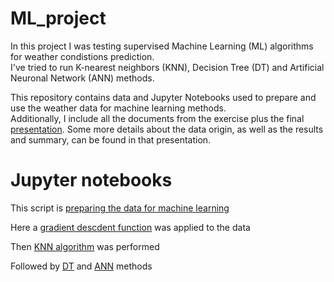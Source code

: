 # ML_project
In this project I was testing supervised Machine Learning (ML) algorithms for weather condistions prediction.  
I've tried to run K-nearest neighbors (KNN), Decision Tree (DT) and Artificial Neuronal Network (ANN) methods.

This repository contains data and Jupyter Notebooks used to prepare and use the weather data for machine learning methods.  
Additionally, I include all the documents from the exercise plus the final [presentation](Exercise_1.6_Presentation_JKG).
Some more details about the data origin, as well as the results and summary, can be found in that presentation.

# Jupyter notebooks

This script is [preparing the data for machine learning](Exercise_1.2_JKG)  

Here a [gradient descdent function](Exercise_1.3_JKG) was applied to the data  

Then [KNN algorithm](Exercise_1.4_JKG) was performed  

Followed by [DT](Exercise_1.5_DT_JKG) and [ANN](Exercise_1.5_ANN_JKG) methods  

